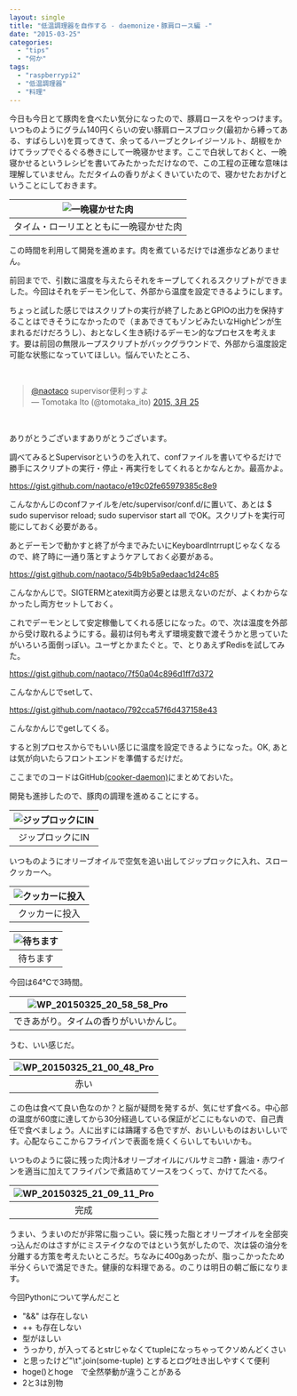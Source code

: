 ```yaml
---
layout: single
title: "低温調理器を自作する - daemonize・豚肩ロース編 -"
date: "2015-03-25"
categories: 
  - "tips"
  - "何か"
tags: 
  - "raspberrypi2"
  - "低温調理器"
  - "料理"
---
```


今日も今日とて豚肉を食べたい気分になったので、豚肩ロースをやっつけます。いつものようにグラム140円くらいの安い豚肩ロースブロック(最初から縛ってある、すばらしい)を買ってきて、余ってるハーブとクレイジーソルト、胡椒をかけてラップでぐるぐる巻きにして一晩寝かせます。ここで白状しておくと、一晩寝かせるというレシピを書いてみたかっただけなので、この工程の正確な意味は理解していません。ただタイムの香りがよくきいていたので、寝かせたおかげということにしておきます。

| ![一晩寝かせた肉](https://blog.naotaco.com/assets/images/posts/2015/03/WP_20150325_18_09_47_Pro.jpg) |
|:--:|
|  タイム・ローリエとともに一晩寝かせた肉 |

この時間を利用して開発を進めます。肉を煮ているだけでは進歩などありません。

前回までで、引数に温度を与えたらそれをキープしてくれるスクリプトができました。今回はそれをデーモン化して、外部から温度を設定できるようにします。

ちょっと試した感じではスクリプトの実行が終了したあとGPIOの出力を保持することはできそうになかったので（まあできてもゾンビみたいなHighピンが生まれるだけだろうし）、おとなしく生き続けるデーモン的なプロセスを考えます。要は前回の無限ループスクリプトがバックグラウンドで、外部から温度設定可能な状態になっていてほしい。悩んでいたところ、

 

<blockquote class="twitter-tweet" lang="ja"><a href="https://twitter.com/naotaco">@naotaco</a> supervisor便利っすよ<div></div>— Tomotaka Ito (@tomotaka_ito) <a href="https://twitter.com/tomotaka_ito/status/580650885006639104">2015, 3月 25</a></blockquote>
<script src="//platform.twitter.com/widgets.js" async charset="utf-8"></script>

 

ありがとうございますありがとうございます。

調べてみるとSupervisorというのを入れて、confファイルを書いてやるだけで勝手にスクリプトの実行・停止・再実行をしてくれるとかなんとか。最高かよ。

https://gist.github.com/naotaco/e19c02fe65979385c8e9

こんなかんじのconfファイルを/etc/supervisor/conf.d/に置いて、あとは $ sudo supervisor reload; sudo supervisor start all でOK。スクリプトを実行可能にしておく必要がある。

あとデーモンで動かすと終了が今までみたいにKeyboardIntrruptじゃなくなるので、終了時に一通り落とすようケアしておく必要がある。

https://gist.github.com/naotaco/54b9b5a9edaac1d24c85

こんなかんじで。SIGTERMとatexit両方必要とは思えないのだが、よくわからなかったし両方セットしておく。

これでデーモンとして安定稼働してくれる感じになった。ので、次は温度を外部から受け取れるようにする。最初は何も考えず環境変数で渡そうかと思っていたがいろいろ面倒っぽい。ユーザとかまたぐと。で、とりあえずRedisを試してみた。

https://gist.github.com/naotaco/7f50a04c896d1ff7d372

こんなかんじでsetして、

https://gist.github.com/naotaco/792cca57f6d437158e43

こんなかんじでgetしてくる。

すると別プロセスからでもいい感じに温度を設定できるようになった。OK, あとは気が向いたらフロントエンドを準備するだけだ。

ここまでのコードはGitHub[(cooker-daemon)](https://github.com/naotaco/cooker-daemon)にまとめておいた。

開発も進捗したので、豚肉の調理を進めることにする。

| ![ジップロックにIN](https://blog.naotaco.com/assets/images/posts/2015/03/WP_20150325_18_13_22_Pro.jpg) |
|:--:|
|  ジップロックにIN |

いつものようにオリーブオイルで空気を追い出してジップロックに入れ、スロークッカーへ。

| ![クッカーに投入](https://blog.naotaco.com/assets/images/posts/2015/03/WP_20150325_18_15_34_Pro.jpg) |
|:--:|
|  クッカーに投入 |

| ![待ちます](https://blog.naotaco.com/assets/images/posts/2015/03/WP_20150325_18_15_28_Pro.jpg) |
|:--:|
|  待ちます |

今回は64℃で3時間。

| ![WP_20150325_20_58_58_Pro](https://blog.naotaco.com/assets/images/posts/2015/03/WP_20150325_20_58_58_Pro.jpg) |
|:--:|
|  できあがり。タイムの香りがいいかんじ。 |

うむ、いい感じだ。

| ![WP_20150325_21_00_48_Pro](https://blog.naotaco.com/assets/images/posts/2015/03/WP_20150325_21_00_48_Pro.jpg) |
|:--:|
|  赤い |

この色は食べて良い色なのか？と脳が疑問を発するが、気にせず食べる。中心部の温度が60度に達してから30分経過している保証がどこにもないので、自己責任で食べましょう。人に出すには躊躇する色ですが、おいしいものはおいしいです。心配ならここからフライパンで表面を焼くくらいしてもいいかも。

いつものように袋に残った肉汁&オリーブオイルにバルサミコ酢・醤油・赤ワインを適当に加えてフライパンで煮詰めてソースをつくって、かけてたべる。

| ![WP_20150325_21_09_11_Pro](https://blog.naotaco.com/assets/images/posts/2015/03/WP_20150325_21_09_11_Pro.jpg) |
|:--:|
|  完成 |

うまい、うまいのだが非常に脂っこい。袋に残った脂とオリーブオイルを全部突っ込んだのはさすがにミステイクなのではという気がしたので、次は袋の油分を分離する方策を考えたいところだ。ちなみに400gあったが、脂っこかったため半分くらいで満足できた。健康的な料理である。のこりは明日の朝ご飯になります。

今回Pythonについて学んだこと

- "&&" は存在しない
- ++ も存在しない
- 型がほしい
- うっかり, が入ってるとstrじゃなくてtupleになっちゃってクソめんどくさい
- と思ったけど"\\t".join(some-tuple) とするとログ吐き出しやすくて便利
- hoge()とhoge　で全然挙動が違うことがある
- 2と3は別物
